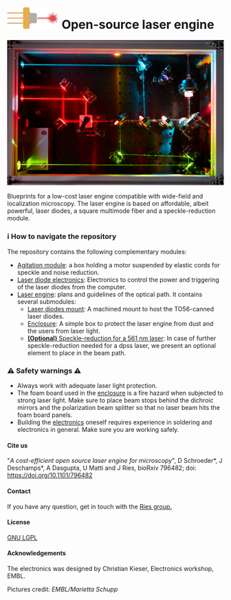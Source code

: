# ![Logo](logo.png) Open-source laser engine



![Laser engine](laserengine.jpg)

Blueprints for a low-cost laser engine compatible with wide-field and localization microscopy. The laser engine is based on affordable, albeit powerful, laser diodes, a square multimode fiber and a speckle-reduction module.


### :information_source: ​How to navigate the repository

The repository contains the following complementary modules:

- [Agitation module](Agitation_Module): a box holding a motor suspended by elastic cords for speckle and noise reduction.
- [Laser diode electronics](Electronics): Electronics to control the power and triggering of the laser diodes from the computer.
- [Laser engine](Laser_Engine): plans and guidelines of the optical path. It contains several submodules:
  - [Laser diodes mount](Laser_Engine/Diodes_Mount): A machined mount to host the TO56-canned laser diodes.
  - [Enclosure](Laser_Engine/Enclosure): A simple box to protect the laser engine from dust and the users from laser light.
  - [**(Optional)** Speckle-reduction for a 561 nm laser](Laser_Engine/LSR): In case of further speckle-reduction needed for a dpss laser, we present an optional element to place in the beam path.



###  :warning: Safety warning​​s :warning:

- Always work with adequate laser light protection.
- The foam board used in the [enclosure](Laser_Engine/Enclosure) is a fire hazard when subjected to strong laser light. Make sure to place beam stops behind the dichroic mirrors and the polarization beam splitter so that no laser beam hits the foam board panels. 
- Building the [electronics](Electronics) oneself requires experience in soldering and electronics in general. Make sure you are working safely.

#### Cite us

"*A cost-efficient open source laser engine for microscopy*", D Schroeder\*, J Deschamps\*, A Dasgupta, U Matti and J Ries, bioRxiv 796482; doi: https://doi.org/10.1101/796482


#### Contact

If you have any question, get in touch with the [Ries group.](https://rieslab.de/#contact)

#### License 

[GNU LGPL](license.txt)


#### Acknowledgements

The electronics was designed by Christian Kieser, Electronics workshop, EMBL.

Pictures credit: *EMBL/Marietta Schupp*
